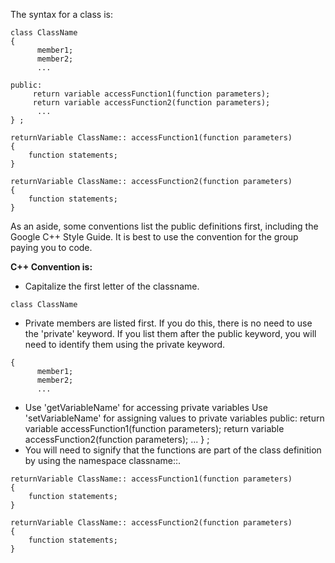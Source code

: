 The syntax for a class is:
```
class ClassName
{
      member1;
      member2;
      ...

public:
     return variable accessFunction1(function parameters);
     return variable accessFunction2(function parameters); 
      ...
} ;

returnVariable ClassName:: accessFunction1(function parameters)
{
    function statements;
}

returnVariable ClassName:: accessFunction2(function parameters)
{
    function statements;
}

```

As an aside, some conventions list the public definitions first, including the Google C++ Style Guide. It is best to use the convention for the group paying you to code.

**C++ Convention is:**

* Capitalize the first letter of the classname.
```
class ClassName
```
* Private members are listed first. If you do this, there is no need to use the 'private' keyword. If you list them after the public keyword, you will need to identify them using the private keyword.
```
{
      member1;
      member2;
      ...
 ```
* Use 'getVariableName' for accessing private variables Use 'setVariableName' for assigning values to private variables
public:
     return variable accessFunction1(function parameters);
     return variable accessFunction2(function parameters); 
      ...
} ;
* You will need to signify that the functions are part of the class definition by using the namespace classname::.
```
returnVariable ClassName:: accessFunction1(function parameters)
{
    function statements;
}

returnVariable ClassName:: accessFunction2(function parameters)
{
    function statements;
}
```

